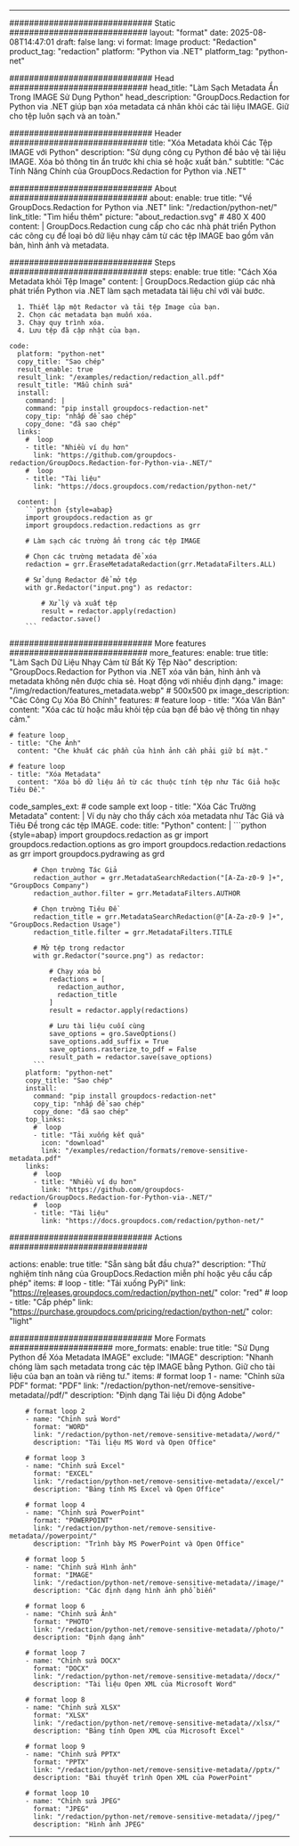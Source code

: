 
---
############################# Static ############################
layout: "format"
date:  2025-08-08T14:47:01
draft: false
lang: vi
format: Image
product: "Redaction"
product_tag: "redaction"
platform: "Python via .NET"
platform_tag: "python-net"

############################# Head ############################
head_title: "Làm Sạch Metadata Ẩn Trong IMAGE Sử Dụng Python"
head_description: "GroupDocs.Redaction for Python via .NET giúp bạn xóa metadata cá nhân khỏi các tài liệu IMAGE. Giữ cho tệp luôn sạch và an toàn."

############################# Header ############################
title: "Xóa Metadata khỏi Các Tệp IMAGE với Python" 
description: "Sử dụng công cụ Python để bảo vệ tài liệu IMAGE. Xóa bỏ thông tin ẩn trước khi chia sẻ hoặc xuất bản."
subtitle: "Các Tính Năng Chính của GroupDocs.Redaction for Python via .NET" 

############################# About ############################
about:
    enable: true
    title: "Về GroupDocs.Redaction for Python via .NET"
    link: "/redaction/python-net/"
    link_title: "Tìm hiểu thêm"
    picture: "about_redaction.svg" # 480 X 400
    content: |
       GroupDocs.Redaction cung cấp cho các nhà phát triển Python các công cụ để loại bỏ dữ liệu nhạy cảm từ các tệp IMAGE bao gồm văn bản, hình ảnh và metadata.

############################# Steps ############################
steps:
    enable: true
    title: "Cách Xóa Metadata khỏi Tệp Image"
    content: |
      GroupDocs.Redaction giúp các nhà phát triển Python via .NET làm sạch metadata tài liệu chỉ với vài bước.
      
      1. Thiết lập một Redactor và tải tệp Image của bạn.
      2. Chọn các metadata bạn muốn xóa.
      3. Chạy quy trình xóa.
      4. Lưu tệp đã cập nhật của bạn.
   
    code:
      platform: "python-net"
      copy_title: "Sao chép"
      result_enable: true
      result_link: "/examples/redaction/redaction_all.pdf"
      result_title: "Mẫu chỉnh sửa"
      install:
        command: |
        command: "pip install groupdocs-redaction-net"
        copy_tip: "nhấp để sao chép"
        copy_done: "đã sao chép"
      links:
        #  loop
        - title: "Nhiều ví dụ hơn"
          link: "https://github.com/groupdocs-redaction/GroupDocs.Redaction-for-Python-via-.NET/"
        #  loop
        - title: "Tài liệu"
          link: "https://docs.groupdocs.com/redaction/python-net/"
          
      content: |
        ```python {style=abap}
        import groupdocs.redaction as gr
        import groupdocs.redaction.redactions as grr

        # Làm sạch các trường ẩn trong các tệp IMAGE

        # Chọn các trường metadata để xóa
        redaction = grr.EraseMetadataRedaction(grr.MetadataFilters.ALL)

        # Sử dụng Redactor để mở tệp
        with gr.Redactor("input.png") as redactor:

            # Xử lý và xuất tệp
            result = redactor.apply(redaction)
            redactor.save()
        ```            


############################# More features ############################
more_features:
  enable: true
  title: "Làm Sạch Dữ Liệu Nhạy Cảm từ Bất Kỳ Tệp Nào"
  description: "GroupDocs.Redaction for Python via .NET xóa văn bản, hình ảnh và metadata không nên được chia sẻ. Hoạt động với nhiều định dạng."
  image: "/img/redaction/features_metadata.webp" # 500x500 px
  image_description: "Các Công Cụ Xóa Bỏ Chính"
  features:
    # feature loop
    - title: "Xóa Văn Bản"
      content: "Xóa các từ hoặc mẫu khỏi tệp của bạn để bảo vệ thông tin nhạy cảm."

    # feature loop
    - title: "Che Ảnh"
      content: "Che khuất các phần của hình ảnh cần phải giữ bí mật."

    # feature loop
    - title: "Xóa Metadata"
      content: "Xóa bỏ dữ liệu ẩn từ các thuộc tính tệp như Tác Giả hoặc Tiêu Đề."
      
  code_samples_ext:
    # code sample ext loop
    - title: "Xóa Các Trường Metadata"
      content: |
        Ví dụ này cho thấy cách xóa metadata như Tác Giả và Tiêu Đề trong các tệp IMAGE.
      code:
        title: "Python"
        content: |
          ```python {style=abap}
          import groupdocs.redaction as gr
          import groupdocs.redaction.options as gro
          import groupdocs.redaction.redactions as grr
          import groupdocs.pydrawing as grd

          # Chọn trường Tác Giả
          redaction_author = grr.MetadataSearchRedaction("[A-Za-z0-9 ]+", "GroupDocs Company")
          redaction_author.filter = grr.MetadataFilters.AUTHOR

          # Chọn trường Tiêu Đề
          redaction_title = grr.MetadataSearchRedaction(@"[A-Za-z0-9 ]+", "GroupDocs.Redaction Usage")
          redaction_title.filter = grr.MetadataFilters.TITLE

          # Mở tệp trong redactor
          with gr.Redactor("source.png") as redactor:

              # Chạy xóa bỏ
              redactions = [
                redaction_author,
                redaction_title
              ]
              result = redactor.apply(redactions)

              # Lưu tài liệu cuối cùng
              save_options = gro.SaveOptions()
              save_options.add_suffix = True
              save_options.rasterize_to_pdf = False
              result_path = redactor.save(save_options)
          ```
        platform: "python-net"
        copy_title: "Sao chép"
        install:
          command: "pip install groupdocs-redaction-net"
          copy_tip: "nhấp để sao chép"
          copy_done: "đã sao chép"
        top_links:
          #  loop
          - title: "Tải xuống kết quả"
            icon: "download"
            link: "/examples/redaction/formats/remove-sensitive-metadata.pdf"
        links:
          #  loop
          - title: "Nhiều ví dụ hơn"
            link: "https://github.com/groupdocs-redaction/GroupDocs.Redaction-for-Python-via-.NET/"
          #  loop
          - title: "Tài liệu"
            link: "https://docs.groupdocs.com/redaction/python-net/"


############################# Actions ############################

actions:
  enable: true
  title: "Sẵn sàng bắt đầu chưa?"
  description: "Thử nghiệm tính năng của GroupDocs.Redaction miễn phí hoặc yêu cầu cấp phép"
  items:
    #  loop
    - title: "Tải xuống PyPi"
      link: "https://releases.groupdocs.com/redaction/python-net/"
      color: "red"
        #  loop
    - title: "Cấp phép"
      link: "https://purchase.groupdocs.com/pricing/redaction/python-net/"
      color: "light"


############################# More Formats #####################
more_formats:
    enable: true
    title: "Sử Dụng Python để Xóa Metadata IMAGE"
    exclude: "IMAGE"
    description: "Nhanh chóng làm sạch metadata trong các tệp IMAGE bằng Python. Giữ cho tài liệu của bạn an toàn và riêng tư."
    items: 
        # format loop 1
        - name: "Chỉnh sửa PDF"
          format: "PDF"
          link: "/redaction/python-net/remove-sensitive-metadata//pdf/"
          description: "Định dạng Tài liệu Di động Adobe"

        # format loop 2
        - name: "Chỉnh sửa Word"
          format: "WORD"
          link: "/redaction/python-net/remove-sensitive-metadata//word/"
          description: "Tài liệu MS Word và Open Office"
          
        # format loop 3
        - name: "Chỉnh sửa Excel"
          format: "EXCEL"
          link: "/redaction/python-net/remove-sensitive-metadata//excel/"
          description: "Bảng tính MS Excel và Open Office"

        # format loop 4
        - name: "Chỉnh sửa PowerPoint"
          format: "POWERPOINT"
          link: "/redaction/python-net/remove-sensitive-metadata//powerpoint/"
          description: "Trình bày MS PowerPoint và Open Office"

        # format loop 5
        - name: "Chỉnh sửa Hình ảnh"
          format: "IMAGE"
          link: "/redaction/python-net/remove-sensitive-metadata//image/"
          description: "Các định dạng hình ảnh phổ biến"

        # format loop 6
        - name: "Chỉnh sửa Ảnh"
          format: "PHOTO"
          link: "/redaction/python-net/remove-sensitive-metadata//photo/"
          description: "Định dạng ảnh"

        # format loop 7
        - name: "Chỉnh sửa DOCX"
          format: "DOCX"
          link: "/redaction/python-net/remove-sensitive-metadata//docx/"
          description: "Tài liệu Open XML của Microsoft Word"
          
        # format loop 8
        - name: "Chỉnh sửa XLSX"
          format: "XLSX"
          link: "/redaction/python-net/remove-sensitive-metadata//xlsx/"
          description: "Bảng tính Open XML của Microsoft Excel"
          
        # format loop 9
        - name: "Chỉnh sửa PPTX"
          format: "PPTX"
          link: "/redaction/python-net/remove-sensitive-metadata//pptx/"
          description: "Bài thuyết trình Open XML của PowerPoint"

        # format loop 10
        - name: "Chỉnh sửa JPEG"
          format: "JPEG"
          link: "/redaction/python-net/remove-sensitive-metadata//jpeg/"
          description: "Hình ảnh JPEG"


---
